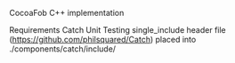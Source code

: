 CocoaFob
C++ implementation

Requirements
Catch Unit Testing single_include header file (https://github.com/philsquared/Catch) placed into ./components/catch/include/